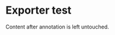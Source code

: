 # Exporter test

<!-- == imptr: exporter_example / begin from: ./with-exporter.md#[test_exporter] == -->
<!-- == imptr: exporter_example / end == -->

Content after annotation is left untouched.
